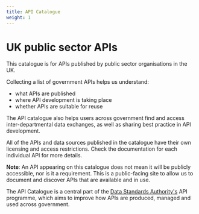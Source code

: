 ```yaml
---
title: API Catalogue
weight: 1
---
```


# UK public sector APIs

This catalogue is for APIs published by public sector organisations in the UK.

Collecting a list of government APIs helps us understand:

* what APIs are published
* where API development is taking place
* whether APIs are suitable for reuse

The API catalogue also helps users across government find and access inter-departmental data exchanges, as well as sharing best practice in API development.

All of the APIs and data sources published in the catalogue have their own licensing and access restrictions. Check the documentation for each individual API for more details.

**Note**: An API appearing on this catalogue does not mean it will be publicly accessible, nor is it a requirement. This is a public-facing site to allow us to document and discover APIs that are available and in use.

The API Catalogue is a central part of the [Data Standards Authority's](https://www.gov.uk/government/groups/data-standards-authority) API programme, which aims to improve how APIs are produced, managed and used across government.

